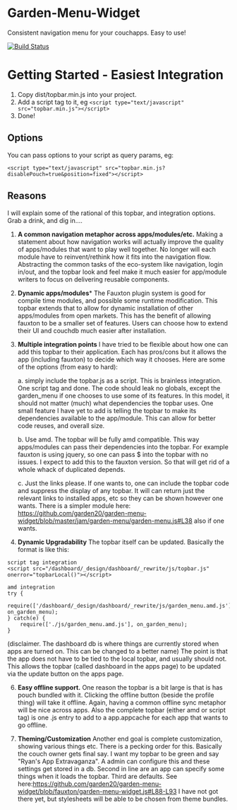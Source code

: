 Garden-Menu-Widget
==================

Consistent navigation menu for your couchapps. Easy to use!

[![Build Status](https://secure.travis-ci.org/garden20/garden-menu-widget.png)](http://travis-ci.org/garden20/garden-menu-widget)

Getting Started - Easiest Integration
======================================

  1. Copy dist/topbar.min.js into your project.
  2. Add a script tag to it, eg ```<script type="text/javascript" src="topbar.min.js"></script>```
  3. Done!


Options
-------

You can pass options to your script as query params, eg:

```<script type="text/javascript" src="topbar.min.js?disablePouch=true&position=fixed"></script>```


Reasons
-------


I will explain some of the rational of this topbar, and integration options. Grab a drink, and dig in....

1. **A common navigation metaphor across apps/modules/etc.**
Making a statement about how navigation works will actually improve the quality of apps/modules that want to play well together. No longer will each module have to reinvent/rethink how it fits into the navigation flow. Abstracting the common tasks of the eco-system like navigation, login in/out, and the topbar look and feel make it much easier for app/module writers to focus on delivering reusable components.

3. **Dynamic apps/modules***
The Fauxton plugin system is good for compile time modules, and possible some runtime modification. This topbar extends that to allow for dynamic installation of other apps/modules from open markets. This has the benefit of allowing fauxton to be a smaller set of features. Users can choose how to extend their UI and couchdb  much easier after installation.

4. **Multiple integration points**
I have tried to be flexible about how one can add this topbar to their application. Each has pros/cons but it allows the app (including fauxton) to decide which way it chooses. Here are some of the options (from easy to hard):

      a. simply include the topbar.js as a script. This is brainless integration. One script tag and done. The code should leak no globals, except the garden_menu if one chooses to use some of its features. In this model, it should not matter (much) what dependencies the topbar uses. One small feature I have yet to add is telling the topbar to make its dependencies available to the app/module. This can allow for better code reuses, and overall size.

      b. Use amd. The topbar will be fully amd compatible. This way apps/modules can pass their dependencies into the topbar. For example fauxton is using jquery, so one can pass $ into the topbar with no issues. I expect to add this to the fauxton version. So that will get rid of a whole whack of duplicated depends.

     c. Just the links please. If one wants to, one can include the topbar code and suppress the display of any topbar. It will can return just the relevant links to installed apps, etc so they can be shown however one wants. There is a simpler module here: https://github.com/garden20/garden-menu-widget/blob/master/jam/garden-menu/garden-menu.js#L38 also if one wants.

5. **Dynamic Upgradability**
The topbar itself can be updated. Basically the format is like this:

```
script tag integration
<script src="/dashboard/_design/dashboard/_rewrite/js/topbar.js" onerror="topbarLocal()"></script>
```

```
amd integration
try {
    require(['/dashboard/_design/dashboard/_rewrite/js/garden_menu.amd.js'], on_garden_menu);
} catch(e) {
    require(['./js/garden_menu.amd.js'], on_garden_menu);
}

```

(disclaimer. The dashboard db is where things are currently stored when apps are turned on. This can be changed to a better name) The point is that the app does not have to be tied to the local topbar, and usually should not. This allows the topbar (called dashboard in the apps page) to be updated via the update button on the apps page.

6. **Easy offline support.**
One reason the topbar is a bit large is that is has pouch bundled with it. Clicking the offline button (beside the profile thing) will take it offline. Again, having a common offline sync metaphor will be nice across apps. Also the complete topbar (either amd or script tag) is one .js entry to add to a app.appcache for each app that wants to go offline.

7. **Theming/Customization**
Another end goal is complete customization, showing various things etc. There is a pecking order for this.
Basically the couch owner gets final say. I want my topbar to be green and say "Ryan's App Extravaganza". A admin can configure this and these settings get stored in a db. Second in line are an app can specify some things when it loads the topbar. Third are defaults.
See here:https://github.com/garden20/garden-menu-widget/blob/fauxton/garden-menu-widget.js#L88-L93
I have not got there yet, but stylesheets will be able to be chosen from theme bundles.








